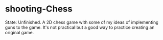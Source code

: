 # shooting-Chess
State: Unfinished. A 2D chess game with some of my ideas of implementing guns to the game. It's not practical but a good way to practice creating an original game.
